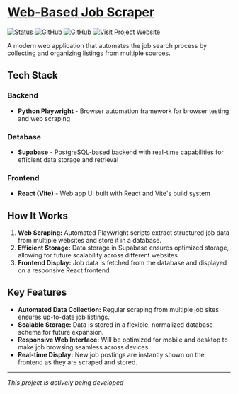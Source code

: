 # [Web-Based Job Scraper](https://job-scraper.pages.dev/)

[![Status](https://img.shields.io/badge/Status-In%20Development-yellow)](https://github.com/darshgandhi/job-scraper/)
[![GitHub](https://img.shields.io/badge/GitHub-darshgandhi-blue?logo=github)](https://github.com/darshgandhi)
[![GitHub](https://img.shields.io/badge/GitHub-a25shi-blue?logo=github)](https://github.com/a25shi)
[![Visit Project Website](https://img.shields.io/badge/Visit%20Project%20Website-FF0000?style=flat&logo=worldwide&logoColor=white)](https://job-scraper.pages.dev/)

A modern web application that automates the job search process by collecting and organizing listings from multiple sources.

## Tech Stack

### Backend
- **Python Playwright** - Browser automation framework for browser testing and web scraping

### Database
- **Supabase** - PostgreSQL-based backend with real-time capabilities for efficient data storage and retrieval

### Frontend
- **React (Vite)** - Web app UI built with React and Vite's build system

## How It Works

1. **Web Scraping:** Automated Playwright scripts extract structured job data from multiple websites and store it in a database.
2. **Efficient Storage:** Data storage in Supabase ensures optimized storage, allowing for future scalability across different websites.
3. **Frontend Display:** Job data is fetched from the database and displayed on a responsive React frontend.

## Key Features

- **Automated Data Collection:** Regular scraping from multiple job sites ensures up-to-date job listings.
- **Scalable Storage:** Data is stored in a flexible, normalized database schema for future expansion.
- **Responsive Web Interface:** Will be optimized for mobile and desktop to make job browsing seamless across devices.
- **Real-time Display:** New job postings are instantly shown on the frontend as they are scraped and stored.

---

*This project is actively being developed*
